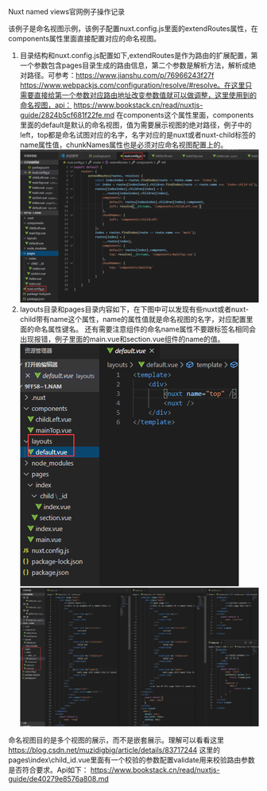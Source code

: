 Nuxt named views官网例子操作记录

该例子是命名视图示例，该例子配置nuxt.config.js里面的extendRoutes属性，在components属性里面直接配置对应的命名视图。
1.	目录结构和nuxt.config.js配置如下,extendRoutes是作为路由的扩展配置，第一个参数包含pages目录生成的路由信息，第二个参数是解析方法，解析成绝对路径。可参考：https://www.jianshu.com/p/76966243f27f https://www.webpackjs.com/configuration/resolve/#resolve。在这里只需要直接给第一个参数对应路由地址改变参数值就可以做调整，这里使用到的命名视图，api：
https://www.bookstack.cn/read/nuxtjs-guide/2824b5cf681f22fe.md 在components这个属性里面，components里面的default是默认的命名视图，值为需要展示视图的绝对路径，例子中的left，top都是命名试图对应的名字，名字对应的是nuxt或者nuxt-child标签的name属性值，chunkNames属性也是必须对应命名视图配置上的。
![](assets/9.namedviews-febe4cab.png)
2.	layouts目录和pages目录内容如下，在下图中可以发现有些nuxt或者nuxt-child带有name这个属性，name的属性值就是命名视图的名字，对应配置里面的命名属性键名。
还有需要注意组件的命名name属性不要跟标签名相同会出现报错，例子里面的main.vue和section.vue组件的name的值。
![](assets/9.namedviews-63da8d14.png)![](assets/9.namedviews-b1beca2b.png)

命名视图目的是多个视图的展示，而不是嵌套展示。理解可以看看这里                 
https://blog.csdn.net/muzidigbig/article/details/83717244
这里的pages\index\child\_id.vue里面有一个校验的参数配置validate用来校验路由参数是否符合要求。Api如下：
https://www.bookstack.cn/read/nuxtjs-guide/de40279e8576a808.md
